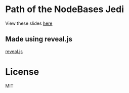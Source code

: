 
Path of the NodeBases Jedi
===

View these slides [here](http://brycebaril.github.io/nodebases_jedi)

Made using reveal.js
---

[reveal.js](https://github.com/hakimel/reveal.js)

License
==

MIT